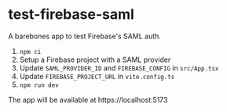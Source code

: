 # test-firebase-saml

A barebones app to test Firebase's SAML auth.

1. `npm ci`
2. Setup a Firebase project with a SAML provider
3. Update `SAML_PROVIDER_ID` and `FIREBASE_CONFIG` in `src/App.tsx`
4. Update `FIREBASE_PROJECT_URL` in `vite.config.ts`
5. `npm run dev`

The app will be available at https://localhost:5173
